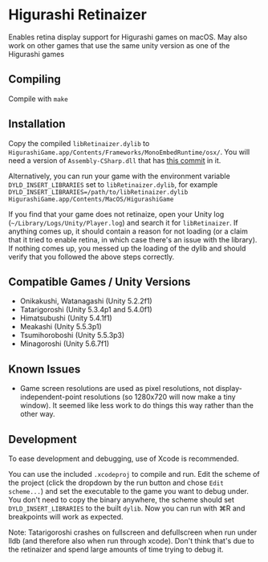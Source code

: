 # Higurashi Retinaizer

Enables retina display support for Higurashi games on macOS.  May also work on other games that use the same unity version as one of the Higurashi games

## Compiling
Compile with `make`

## Installation
Copy the compiled `libRetinaizer.dylib` to `HigurashiGame.app/Contents/Frameworks/MonoEmbedRuntime/osx/`.  You will need a version of `Assembly-CSharp.dll` that has [this commit](https://github.com/07th-mod/higurashi-assembly/commit/0f625a5bcebdb07674531b92eb68f8d16a9bc14f) in it.

Alternatively, you can run your game with the environment variable `DYLD_INSERT_LIBRARIES` set to `libRetinaizer.dylib`, for example `DYLD_INSERT_LIBRARIES=/path/to/libRetinaizer.dylib HigurashiGame.app/Contents/MacOS/HigurashiGame`

If you find that your game does not retinaize, open your Unity log (`~/Library/Logs/Unity/Player.log`) and search it for `libRetinaizer`.  If anything comes up, it should contain a reason for not loading (or a claim that it tried to enable retina, in which case there's an issue with the library).  If nothing comes up, you messed up the loading of the dylib and should verify that you followed the above steps correctly.

## Compatible Games / Unity Versions
- Onikakushi, Watanagashi (Unity 5.2.2f1)
- Tatarigoroshi (Unity 5.3.4p1 and 5.4.0f1)
- Himatsubushi (Unity 5.4.1f1)
- Meakashi (Unity 5.5.3p1)
- Tsumihoroboshi (Unity 5.5.3p3)
- Minagoroshi (Unity 5.6.7f1)

## Known Issues
- Game screen resolutions are used as pixel resolutions, not display-independent-point resolutions (so 1280x720 will now make a tiny window).  It seemed like less work to do things this way rather than the other way.

## Development
To ease development and debugging, use of Xcode is recommended.

You can use the included `.xcodeproj` to compile and run.  Edit the scheme of the project (click the dropdown by the run button and chose `Edit scheme...`) and set the executable to the game you want to debug under.  You don't need to copy the binary anywhere, the scheme should set `DYLD_INSERT_LIBRARIES` to the built `dylib`.  Now you can run with ⌘R and breakpoints will work as expected. 

Note: Tatarigoroshi crashes on fullscreen and defullscreen when run under lldb (and therefore also when run through xcode).  Don't think that's due to the retinaizer and spend large amounts of time trying to debug it.
